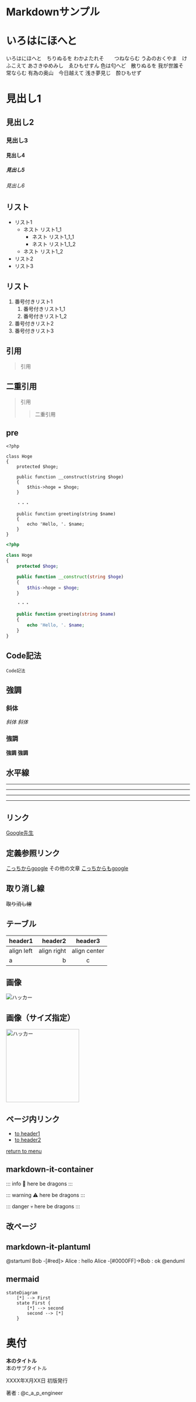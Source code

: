 # Markdownサンプル

# いろはにほへと
いろはにほへと　ちりぬるを
わかよたれそ　　つねならむ
うゐのおくやま　けふこえて
あさきゆめみし　ゑひもせすん
色は匂へど　散りぬるを
我が世誰そ　常ならむ
有為の奥山　今日越えて
浅き夢見じ　酔ひもせず

# 見出し1
## 見出し2
### 見出し3
#### 見出し4
##### 見出し5
###### 見出し6

## リスト
- リスト1
    - ネスト リスト1_1
        - ネスト リスト1_1_1
        - ネスト リスト1_1_2
    - ネスト リスト1_2
- リスト2
- リスト3

## リスト
1. 番号付きリスト1
    1. 番号付きリスト1_1
    1. 番号付きリスト1_2
1. 番号付きリスト2
1. 番号付きリスト3

## 引用
> 引用

## 二重引用
> 引用
>> 二重引用

## pre

```
<?php

class Hoge
{
    protected $hoge;

    public function __construct(string $hoge)
    {
        $this->hoge = $hoge;
    }

    ・・・

    public function greeting(string $name)
    {
        echo 'Hello, '. $name;
    }
}
```

```php
<?php

class Hoge
{
    protected $hoge;

    public function __construct(string $hoge)
    {
        $this->hoge = $hoge;
    }

    ・・・

    public function greeting(string $name)
    {
        echo 'Hello, '. $name;
    }
}
```


## Code記法
`Code記法`

## 強調

### 斜体
*斜体*
_斜体_

### 強調
**強調** 
__強調__


## 水平線

***

___

---

*    *    *

## リンク
[Google先生](https://www.google.co.jp/)

## 定義参照リンク
[こっちからgoogle][google]
その他の文章
[こっちからもgoogle][google]

[google]: https://www.google.co.jp/

## 取り消し線
~~取り消し線~~

## テーブル
|header1|header2|header3|
|:--|--:|:--:|
|align left|align right|align center|
|a|b|c|

## 画像

![ハッカー](../images/sample.drawio.png "ハッカー")

## 画像（サイズ指定）
<img src="../images/sample.drawio.png" alt="ハッカー" width="200">

## ページ内リンク
* [to header1](#header1)
* [to header2](#header2)

<!-- some long code -->

[return to menu](#menu)

## markdown-it-container
::: info
📝 here be dragons
:::



::: warning
⚠ here be dragons
:::

::: danger
💀 here be dragons
:::

## 改ページ
<div class="page"/>

## markdown-it-plantuml
@startuml
Bob -[#red]> Alice : hello
Alice -[#0000FF]->Bob : ok
@enduml

## mermaid
```mermaid
stateDiagram
    [*] --> First
    state First {
        [*] --> second
        second --> [*]
    }
```

# 奥付
<div class="no-jisage">
<p><strong>本のタイトル</strong><br>
本のサブタイトル</p>
<p>XXXX年X月XX日 初版発行</p>
<p>著者 : @c_a_p_engineer</p>
</div>
